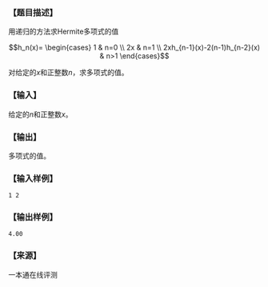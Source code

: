 ### 【题目描述】

用递归的方法求Hermite多项式的值

$$h_n(x)= \begin{cases} 
1 & n=0 \\ 
2x & n=1 \\
2xh_{n-1}(x)-2(n-1)h_{n-2}(x) & n>1 
\end{cases}$$

对给定的$x$和正整数$n$，求多项式的值。

### 【输入】

给定的$n$和正整数$x$。

### 【输出】

多项式的值。

### 【输入样例】

```
1 2
```

### 【输出样例】

```
4.00
```


 ### 【来源】

 一本通在线评测 